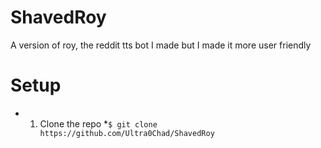 # ShavedRoy
A version of roy, the reddit tts bot I made but I made it more user friendly

# Setup
* 1. Clone the repo
    *`$ git clone https://github.com/Ultra0Chad/ShavedRoy`
